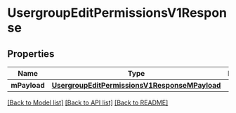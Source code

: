 # UsergroupEditPermissionsV1Response

## Properties
Name | Type | Description | Notes
------------ | ------------- | ------------- | -------------
**mPayload** | [**UsergroupEditPermissionsV1ResponseMPayload**](UsergroupEditPermissionsV1ResponseMPayload.md) |  | 

[[Back to Model list]](../README.md#documentation-for-models) [[Back to API list]](../README.md#documentation-for-api-endpoints) [[Back to README]](../README.md)


